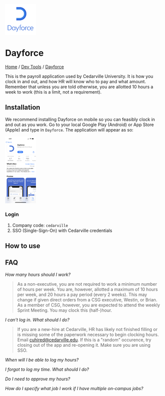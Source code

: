 <img src="./images/logo.png" width=100px alt="Dayforce Logo"/>

# Dayforce

[Home](../../Readme.md) / [Dev Tools](../dev-tools.md) / [Dayforce](tool.md)

This is the payroll application used by Cedarville University. It is how you clock in and out, and how HR will know who to pay and what amount. Remember that unless you are told otherwise, you are allotted 10 hours a week to work (this is a limit, not a requirement).

## Installation

We recommend installing Dayforce on mobile so you can feasibly clock in and out as you work. Go to your local Google Play (Android) or App Store (Apple) and type in `Dayforce`. The application will appear as so:  

<img src="./images/mobile_install.png" width=100px alt="Dayforce Mobile"/>

### Login

1. Company code: `cedarville`
2. SSO (Single-Sign-On) with Cedarville credentials

## How to use



## FAQ

*How many hours should I work?*
> As a non-executive, you are not required to work a minimum number of hours per week. You are, however, allotted a maximum of 10 hours per week, and 20 hours a pay period (every 2 weeks). This may change if given direct orders from a CSG executive, Westin, or Brian.
> As a member of CSG, however, you are expected to attend the weekly Sprint Meeting. You may clock this (half-)hour.

*I can't log in. What should I do?*
> If you are a new-hire at Cedarville, HR has likely not finished filling or is missing some of the paperwork necessary to begin clocking hours. Email [cuhired@cedarville.edu](mailto:`cuhired@cedarville.edu`). 
> If this is a "random" occurence, try closing out of the app and re-opening it. Make sure you are using SSO.

*When will I be able to log my hours?*

*I forgot to log my time. What should I do?*

*Do I need to approve my hours?*

*How do I specify what job I work if I have multiple on-campus jobs?*
